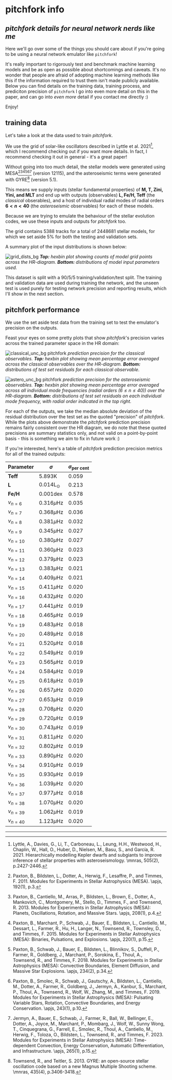 # pitchfork info
*pitchfork details for neural network nerds like me*
---
Here we'll go over some of the things you should care about if you're going to be using a neural network emulator like `pitchfork`!

It's really important to rigorously test and benchmark machine learning models and be as open as possible about shortcomings and caveats.
It's no wonder that people are afraid of adopting machine learning methods like this if the information required to trust them isn't made publicly available.
Below you can find details on the training data, training process, and prediciton precision of `pitchfork` I go into even more detail on this in the paper, and can go into *even more* detail if you contact me directly :)

Enjoy!

## training data
Let's take a look at the data used to train *pitchfork*.

We use the grid of solar-like oscillators described in Lyttle et al. 2021[^Lyttle_2021], which I recommend checking out if you want more details. In fact, I recommend checking it out in general - it's a great paper!

[^Lyttle_2021]: Lyttle, A., Davies, G., Li, T., Carboneau, L., Leung, H.H., Westwood, H., Chaplin, W., Hall, O., Huber, D., Nielsen, M., Basu, S., and García, R. 2021. Hierarchically modelling Kepler dwarfs and subgiants to improve inference of stellar properties with asteroseismology. \mnras, 505(2), p.2427-2446.

Without going into too much detail, the stellar models were generated using MESA[^Paxton_2011][^Paxton_2013][^Paxton_2015][^Paxton_2018][^Paxton_2019][^Jermyn_2023] (version 12115), and the asteroseismic terms were generated with GYRE[^Townsend_2013] (version 5.1).

[^Paxton_2011]: Paxton, B., Bildsten, L., Dotter, A., Herwig, F., Lesaffre, P., and Timmes, F. 2011. Modules for Experiments in Stellar Astrophysics (MESA). \apjs, 192(1), p.3.


[^Paxton_2013]: Paxton, B., Cantiello, M., Arras, P., Bildsten, L., Brown, E., Dotter, A., Mankovich, C., Montgomery, M., Stello, D., Timmes, F., and Townsend, R. 2013. Modules for Experiments in Stellar Astrophysics (MESA): Planets, Oscillations, Rotation, and Massive Stars. \apjs, 208(1), p.4.


[^Paxton_2015]: Paxton, B., Marchant, P., Schwab, J., Bauer, E., Bildsten, L., Cantiello, M., Dessart, L., Farmer, R., Hu, H., Langer, N., Townsend, R., Townsley, D., and Timmes, F. 2015. Modules for Experiments in Stellar Astrophysics (MESA): Binaries, Pulsations, and Explosions. \apjs, 220(1), p.15.


[^Paxton_2018]: Paxton, B., Schwab, J., Bauer, E., Bildsten, L., Blinnikov, S., Duffell, P., Farmer, R., Goldberg, J., Marchant, P., Sorokina, E., Thoul, A., Townsend, R., and Timmes, F. 2018. Modules for Experiments in Stellar Astrophysics (MESA): Convective Boundaries, Element Diffusion, and Massive Star Explosions. \apjs, 234(2), p.34.

[^Paxton_2019]: Paxton, B., Smolec, R., Schwab, J., Gautschy, A., Bildsten, L., Cantiello, M., Dotter, A., Farmer, R., Goldberg, J., Jermyn, A., Kanbur, S., Marchant, P., Thoul, A., Townsend, R., Wolf, W., Zhang, M., and Timmes, F. 2019. Modules for Experiments in Stellar Astrophysics (MESA): Pulsating Variable Stars, Rotation, Convective Boundaries, and Energy Conservation. \apjs, 243(1), p.10.

[^Jermyn_2023]: Jermyn, A., Bauer, E., Schwab, J., Farmer, R., Ball, W., Bellinger, E., Dotter, A., Joyce, M., Marchant, P., Mombarg, J., Wolf, W., Sunny Wong, T., Cinquegrana, G., Farrell, E., Smolec, R., Thoul, A., Cantiello, M., Herwig, F., Toloza, O., Bildsten, L., Townsend, R., and Timmes, F. 2023. Modules for Experiments in Stellar Astrophysics (MESA): Time-dependent Convection, Energy Conservation, Automatic Differentiation, and Infrastructure. \apjs, 265(1), p.15.

[^Townsend_2013]: Townsend, R., and Teitler, S. 2013. GYRE: an open-source stellar oscillation code based on a new Magnus Multiple Shooting scheme. \mnras, 435(4), p.3406-3418.

This means we supply inputs (stellar fundamental properties) of **M, T, Zini, Yini, and MLT** and end up with outputs (observables) **L, Fe/H, Teff** (the *classical* obserables), and a host of individual radial modes of radial orders **$6<n<40$** (the *asteroseismic* observables) for each of these models.

Because we are trying to emulate the behaviour of the stellar evolution codes, we use these inputs and outputs for *pitchfork* too.

The grid contains 5388 tracks for a total of 2448681 stellar models, for which we set aside 5% for both the testing and validation sets.

A summary plot of the input distributions is shown below:

![grid_dists_bg](figs/grid_dists_bg.png)
***Top:*** *hexbin plot showing counts of model grid points across the HR-diagram.* ***Bottom:*** *distributions of model input parameters used.*

This dataset is split with a 90/5/5 training/validation/test split. The training and validation data are used during training the network, and the unseen test is used purely for testing network precision and reporting results, which I'll show in the next section.

## pitchfork performance
We use the set aside test data from the training set to test the emulator's precision on the outputs.

Feast your eyes on some pretty plots that show *pitchfork*'s precision varies across the trained parameter space in the HR domain:

![classical_unc_bg](figs/classical_unc_bg.png)
pitchfork *prediction precision for the classical observables.* ***Top:*** *hexbin plot showing mean percentage error averaged across the classical observables over the HR-diagram.* ***Bottom:*** *distributions of test set residuals for each classical observable.*

![astero_unc_bg](figs/astero_unc_bg.png)
pitchfork *prediction precision for the asteroseismic observables.* ***Top:*** *hexbin plot showing mean percentage error averaged across all individual mode frequencies (radial orders $(6\leq n\leq40)$) over the HR-diagram.* ***Bottom:*** *distributions of test set residuals on each individual mode frequency, with radial order indicated in the top right.*

For each of the outputs, we take the median absolute deviation of the residual distribution over the test set as the quoted "precision" of *pitchfork*. While the plots above demonstrate the *pitchfork* prediction precision remains fairly consistent over the HR diagram, we do note that these quoted precisions are summary statistics only, and not valid on a point-by-point basis - this is something we aim to fix in future work :)

If you're interested, here's a table of *pitchfork* prediction precision metrics for all of the trained outputs:

| Parameter    | $\sigma$                 | $\sigma_\text{per cent}$ |
| ------------ | ------------------------ | ------------------------ |
| **Teff**     | $5.893 \text{K}$         | $0.059$                  |
| **L**        | $0.014 \text{L}_{\odot}$ | $0.213$                  |
| **Fe/H**     | $0.001 \text{dex}$       | $0.578$                  |
| $\nu_{n=6}$  | $0.316 \mu\text{Hz}$     | $0.035$                  |
| $\nu_{n=7}$  | $0.368 \mu\text{Hz}$     | $0.036$                  |
| $\nu_{n=8}$  | $0.381 \mu\text{Hz}$     | $0.032$                  |
| $\nu_{n=9}$  | $0.345 \mu\text{Hz}$     | $0.027$                  |
| $\nu_{n=10}$ | $0.380 \mu\text{Hz}$     | $0.027$                  |
| $\nu_{n=11}$ | $0.360 \mu\text{Hz}$     | $0.023$                  |
| $\nu_{n=12}$ | $0.379 \mu\text{Hz}$     | $0.023$                  |
| $\nu_{n=13}$ | $0.383 \mu\text{Hz}$     | $0.021$                  |
| $\nu_{n=14}$ | $0.409 \mu\text{Hz}$     | $0.021$                  |
| $\nu_{n=15}$ | $0.411 \mu\text{Hz}$     | $0.020$                  |
| $\nu_{n=16}$ | $0.432 \mu\text{Hz}$     | $0.020$                  |
| $\nu_{n=17}$ | $0.441 \mu\text{Hz}$     | $0.019$                  |
| $\nu_{n=18}$ | $0.465 \mu\text{Hz}$     | $0.019$                  |
| $\nu_{n=19}$ | $0.483 \mu\text{Hz}$     | $0.018$                  |
| $\nu_{n=20}$ | $0.489 \mu\text{Hz}$     | $0.018$                  |
| $\nu_{n=21}$ | $0.520 \mu\text{Hz}$     | $0.018$                  |
| $\nu_{n=22}$ | $0.549 \mu\text{Hz}$     | $0.019$                  |
| $\nu_{n=23}$ | $0.565 \mu\text{Hz}$     | $0.019$                  |
| $\nu_{n=24}$ | $0.584 \mu\text{Hz}$     | $0.019$                  |
| $\nu_{n=25}$ | $0.618 \mu\text{Hz}$     | $0.019$                  |
| $\nu_{n=26}$ | $0.657 \mu\text{Hz}$     | $0.020$                  |
| $\nu_{n=27}$ | $0.653 \mu\text{Hz}$     | $0.019$                  |
| $\nu_{n=28}$ | $0.708 \mu\text{Hz}$     | $0.020$                  |
| $\nu_{n=29}$ | $0.720 \mu\text{Hz}$     | $0.019$                  |
| $\nu_{n=30}$ | $0.743 \mu\text{Hz}$     | $0.019$                  |
| $\nu_{n=31}$ | $0.811 \mu\text{Hz}$     | $0.020$                  |
| $\nu_{n=32}$ | $0.802 \mu\text{Hz}$     | $0.019$                  |
| $\nu_{n=33}$ | $0.890 \mu\text{Hz}$     | $0.020$                  |
| $\nu_{n=34}$ | $0.910 \mu\text{Hz}$     | $0.019$                  |
| $\nu_{n=35}$ | $0.930 \mu\text{Hz}$     | $0.019$                  |
| $\nu_{n=36}$ | $1.039 \mu\text{Hz}$     | $0.020$                  |
| $\nu_{n=37}$ | $0.977 \mu\text{Hz}$     | $0.018$                  |
| $\nu_{n=38}$ | $1.070 \mu\text{Hz}$     | $0.020$                  |
| $\nu_{n=39}$ | $1.062 \mu\text{Hz}$     | $0.019$                  |
| $\nu_{n=40}$ | $1.123 \mu\text{Hz}$     | $0.020$                  |

___

